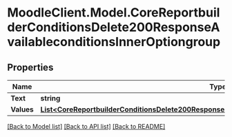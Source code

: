 # MoodleClient.Model.CoreReportbuilderConditionsDelete200ResponseAvailableconditionsInnerOptiongroup

## Properties

Name | Type | Description | Notes
------------ | ------------- | ------------- | -------------
**Text** | **string** | text | 
**Values** | [**List&lt;CoreReportbuilderConditionsDelete200ResponseAvailableconditionsInnerOptiongroupValuesInner&gt;**](CoreReportbuilderConditionsDelete200ResponseAvailableconditionsInnerOptiongroupValuesInner.md) |  | 

[[Back to Model list]](../README.md#documentation-for-models) [[Back to API list]](../README.md#documentation-for-api-endpoints) [[Back to README]](../README.md)

